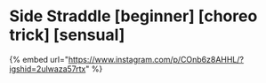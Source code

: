 # Side Straddle \[beginner] \[choreo trick] \[sensual]

{% embed url="https://www.instagram.com/p/COnb6z8AHHL/?igshid=2ulwaza57rtx" %}
